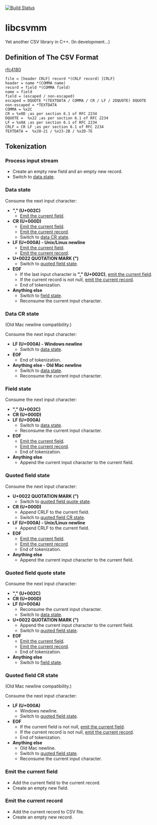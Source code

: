 [![Build Status](https://travis-ci.org/limingjie/libcsvmm.svg?branch=master)](https://travis-ci.org/limingjie/libcsvmm)

# libcsvmm
Yet another CSV library in C++. (In development...)

## Definition of The CSV Format
[rfc4180](http://tools.ietf.org/rfc/rfc4180.txt)
```
file = [header CRLF] record *(CRLF record) [CRLF]
header = name *(COMMA name)
record = field *(COMMA field)
name = field
field = (escaped / non-escaped)
escaped = DQUOTE *(TEXTDATA / COMMA / CR / LF / 2DQUOTE) DQUOTE
non-escaped = *TEXTDATA
COMMA = %x2C
CR = %x0D ;as per section 6.1 of RFC 2234
DQUOTE =  %x22 ;as per section 6.1 of RFC 2234
LF = %x0A ;as per section 6.1 of RFC 2234
CRLF = CR LF ;as per section 6.1 of RFC 2234
TEXTDATA =  %x20-21 / %x23-2B / %x2D-7E
```

## Tokenization

### Process input stream
- Create an empty new field and an empty new record.
- Switch to [data state](#data-state).

### Data state
Consume the next input character:
- **"," (U+002C)**
  - [Emit the current field](#emit-the-current-field).
- **CR (U+000D)**
  - [Emit the current field](#emit-the-current-field).
  - [Emit the current record](#emit-the-current-record).
  - Switch to [data CR state](#data-cr-state).
- **LF (U+000A) - Unix/Linux newline**
  - [Emit the current field](#emit-the-current-field).
  - [Emit the current record](#emit-the-current-record).
- **U+0022 QUOTATION MARK (")**
  - Switch to [quoted field state](#quoted-field-state).
- **EOF**
  - If the last input character is **"," (U+002C)**, [emit the current field](#emit-the-current-field).
  - If the current record is not null, [emit the current record](#emit-the-current-record).
  - End of tokenization.
- **Anything else**
  - Switch to [field state](#field-state).
  - Reconsume the current input character.

### Data CR state
(Old Mac newline compatibility.)

Consume the next input character:
- **LF (U+000A) - Windows newline**
  - Switch to [data state](#data-state).
- **EOF**
  - End of tokenization.
- **Anything else - Old Mac newline**
  - Switch to [data state](#data-state).
  - Reconsume the current input character.

### Field state
Consume the next input character:
- **"," (U+002C)**
- **CR (U+000D)**
- **LF (U+000A)**
  - Switch to [data state](#data-state).
  - Reconsume the current input character.
- **EOF**
  - [Emit the current field](#emit-the-current-field).
  - [Emit the current record](#emit-the-current-record).
  - End of tokenization.
- **Anything else**
  - Append the current input character to the current field.

### Quoted field state
Consume the next input character:
- **U+0022 QUOTATION MARK (")**
  - Switch to [quoted field quote state](#quoted-field-quote-state).
- **CR (U+000D)**
  - Append CRLF to the current field.
  - Switch to [quoted field CR state](#quoted-field-cr-state).
- **LF (U+000A) - Unix/Linux newline**
  - Append CRLF to the current field.
- **EOF**
  - [Emit the current field](#emit-the-current-field).
  - [Emit the current record](#emit-the-current-record).
  - End of tokenization.
- **Anything else**
  - Append the current input character to the current field.

### Quoted field quote state
Consume the next input character:
- **"," (U+002C)**
- **CR (U+000D)**
- **LF (U+000A)**
  - Reconsume the current input character.
  - Switch to [data state](#data-state).
- **U+0022 QUOTATION MARK (")**
  - Append the current input character to the current field.
  - Switch to [quoted field state](#quoted-field-state).
- **EOF**
  - [Emit the current field](#emit-the-current-field).
  - [Emit the current record](#emit-the-current-record).
  - End of tokenization.
- **Anything else**
  - Switch to [field state](#field-state).

### Quoted field CR state
(Old Mac newline compatibility.)

Consume the next input character:
- **LF (U+000A)**
  - Windows newline.
  - Switch to [quoted field state](#quoted-field-state).
- **EOF**
  - If the current field is not null, [emit the current field](#emit-the-current-field).
  - If the current record is not null, [emit the current record](#emit-the-current-record).
  - End of tokenization.
- **Anything else**
  - Old Mac newline.
  - Switch to [quoted field state](#quoted-field-state).
  - Reconsume the current input character.

### Emit the current field
- Add the current field to the current record.
- Create an empty new field.

### Emit the current record
- Add the current record to CSV file.
- Create an empty new record.
